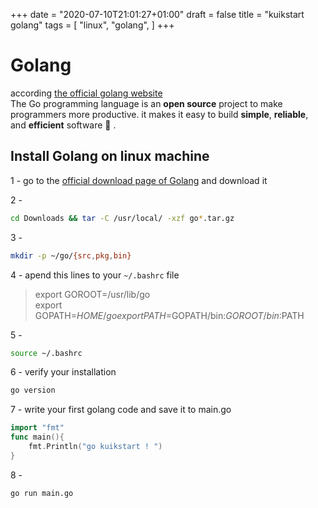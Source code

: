 +++
date = "2020-07-10T21:01:27+01:00"
draft = false
title = "kuikstart golang"
tags = [
    "linux",
    "golang",
]
+++
# Golang

according [the official golang website](https://golang.org/)  
The Go programming language is an **open source** project to make programmers more productive.
it makes it easy to build **simple**, **reliable**, and **efficient** software :blue_heart: .

## Install Golang on linux machine  

1 - go to the [official download page of Golang](https://golang.org/dl) and download it  

2 - 
```bash
cd Downloads && tar -C /usr/local/ -xzf go*.tar.gz
```  

3 - 
```bash
mkdir -p ~/go/{src,pkg,bin}
```

4 - apend this lines to your `~/.bashrc` file  

> export GOROOT=/usr/lib/go  
> export GOPATH=$HOME/go  
> export PATH=$GOPATH/bin:$GOROOT/bin:$PATH  

5 - 
```bash
source ~/.bashrc
```

6 - verify your installation 
```bash
go version
```

7 - write your first golang code and save it to main.go
```go
import "fmt"
func main(){
    fmt.Println("go kuikstart ! ")
}
```

8 - 
```bash
go run main.go
```

